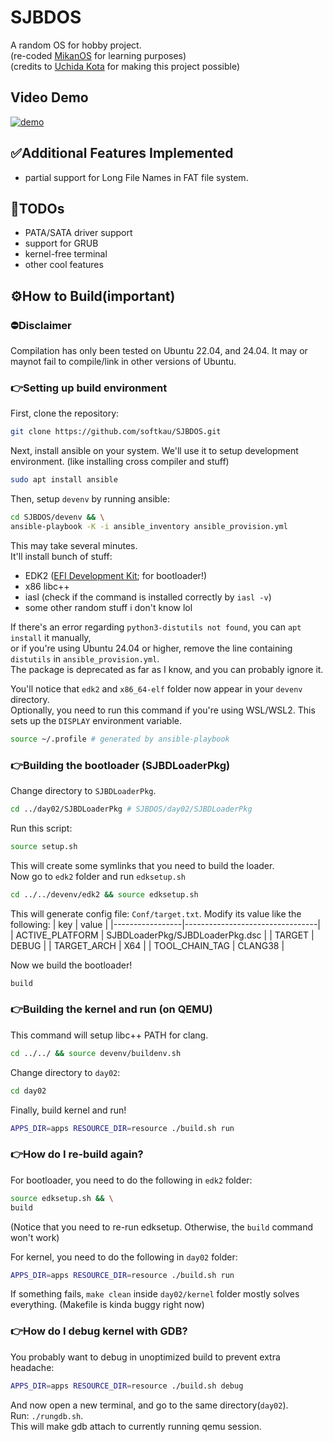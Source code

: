 # SJBDOS
A random OS for hobby project.  
(re-coded [MikanOS](https://github.com/uchan-nos/mikanos) for learning purposes)  
(credits to [Uchida Kota](https://github.com/uchan-nos) for making this project possible)
## Video Demo
[![demo](http://img.youtube.com/vi/eUbBKmzVzIs/0.jpg)](http://www.youtube.com/watch?v=eUbBKmzVzIs "자작 os")

## ✅Additional Features Implemented
* partial support for Long File Names in FAT file system.

## 📝TODOs
* PATA/SATA driver support
* support for GRUB
* kernel-free terminal
* other cool features
## ⚙How to Build(important)
### ⛔Disclaimer
Compilation has only been tested on Ubuntu 22.04, and 24.04.
It may or maynot fail to compile/link in other versions of
Ubuntu.  

### 👉Setting up build environment
First, clone the repository:
```bash
git clone https://github.com/softkau/SJBDOS.git
```
Next, install ansible on your system. We'll use it to setup
development environment. (like installing cross compiler and
stuff)
```bash
sudo apt install ansible
```
Then, setup `devenv` by running ansible:
```bash
cd SJBDOS/devenv && \
ansible-playbook -K -i ansible_inventory ansible_provision.yml
```
This may take several minutes.  
It'll install bunch of stuff:
* EDK2 ([EFI Development Kit](https://github.com/tianocore/edk2); for bootloader!)
* x86 libc++
* iasl (check if the command is installed correctly by `iasl -v`)
* some other random stuff i don't know lol

If there's an error regarding `python3-distutils not found`, you can `apt install` it manually,  
or if you're using Ubuntu 24.04 or higher, remove the line containing `distutils` in `ansible_provision.yml`.  
The package is deprecated as far as I know, and you can probably ignore it.  

You'll notice that `edk2` and `x86_64-elf` folder now appear in
your `devenv` directory.  
Optionally, you need to run this command if you're using WSL/WSL2.
This sets up the `DISPLAY` environment variable.
```bash
source ~/.profile # generated by ansible-playbook
```
### 👉Building the bootloader (SJBDLoaderPkg)
Change directory to `SJBDLoaderPkg`.
```bash
cd ../day02/SJBDLoaderPkg # SJBDOS/day02/SJBDLoaderPkg
```
Run this script:
```bash
source setup.sh
```
This will create some symlinks that you need to build the loader.  
Now go to `edk2` folder and run `edksetup.sh`
```bash
cd ../../devenv/edk2 && source edksetup.sh
```
This will generate config file: `Conf/target.txt`. Modify its
value like the following:
| key             | value                           |
|-----------------|---------------------------------|
| ACTIVE_PLATFORM | SJBDLoaderPkg/SJBDLoaderPkg.dsc |
| TARGET          | DEBUG                           |
| TARGET_ARCH     | X64                             |
| TOOL_CHAIN_TAG  | CLANG38                         |

Now we build the bootloader!
```bash
build
```
### 👉Building the kernel and run (on QEMU)
This command will setup libc++ PATH for clang.
```bash
cd ../../ && source devenv/buildenv.sh
```
Change directory to `day02`:
```bash
cd day02
```
Finally, build kernel and run!
```bash
APPS_DIR=apps RESOURCE_DIR=resource ./build.sh run
```
### 👉How do I re-build again?
For bootloader, you need to do the following in `edk2` folder:
```bash
source edksetup.sh && \
build
```
(Notice that you need to re-run edksetup.
Otherwise, the `build` command won't work)  

For kernel, you need to do the following in `day02` folder:
```bash
APPS_DIR=apps RESOURCE_DIR=resource ./build.sh run
```
If something fails, `make clean` inside `day02/kernel` folder
mostly solves everything. (Makefile is kinda buggy right now)

### 👉How do I debug kernel with GDB?
You probably want to debug in unoptimized build
to prevent extra headache:
```bash
APPS_DIR=apps RESOURCE_DIR=resource ./build.sh debug
```
And now open a new terminal, and go to the same directory(`day02`).  
Run: `./rungdb.sh`.  
This will make gdb attach to currently running qemu session.